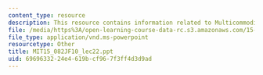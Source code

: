 ```yaml
---
content_type: resource
description: This resource contains information related to Multicommodity flows 2.
file: /media/https%3A/open-learning-course-data-rc.s3.amazonaws.com/15-082j-network-optimization-fall-2010/6969633224e4619bcf967f3ff4d3d9ad_MIT15_082JF10_lec22.ppt
file_type: application/vnd.ms-powerpoint
resourcetype: Other
title: MIT15_082JF10_lec22.ppt
uid: 69696332-24e4-619b-cf96-7f3ff4d3d9ad
---
```

